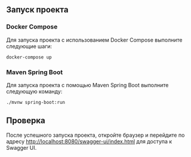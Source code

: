 ## Запуск проекта

### Docker Compose
Для запуска проекта с использованием Docker Compose выполните следующие шаги:
```
docker-compose up
```

### Maven Spring Boot
Для запуска проекта с помощью Maven Spring Boot выполните следующую команду:
```
./mvnw spring-boot:run
```

## Проверка

После успешного запуска проекта, откройте браузер и перейдите по адресу [http://localhost:8080/swagger-ui/index.html](http://localhost:8080/swagger-ui/index.html) для доступа к Swagger UI.